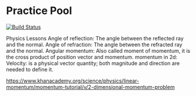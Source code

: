 Practice Pool
=====================

[![Build Status](https://travis-ci.org/justengland/practice-pool.svg?branch=master)](https://travis-ci.org/justengland/practice-pool.svg?branch=master)


Physics Lessons
Angle of reflection:	The angle between the reflected ray and the normal.
Angle of refraction:    The angle between the refracted ray and the normal.
Angular momentum:	Also called moment of momentum, it is the cross product of position vector and momentum.
momentum in 2d:
Velocity: is a physical vector quantity; both magnitude and direction are needed to define it.

https://www.khanacademy.org/science/physics/linear-momentum/momentum-tutorial/v/2-dimensional-momentum-problem